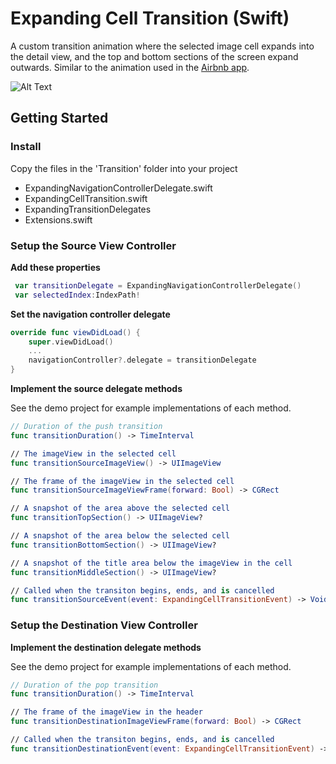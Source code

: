 # Expanding Cell Transition (Swift)

A custom transition animation where the selected image cell expands into the detail view, and the top and bottom sections of the screen expand outwards. Similar to the animation used in the [Airbnb app](https://itunes.apple.com/ca/app/airbnb/id401626263?mt=8).

![Alt Text](https://github.com/RobCanton/ExpandingCellTransition/blob/master/Misc/recording1.gif)

## Getting Started

### Install
Copy the files in the 'Transition' folder into your project
  * ExpandingNavigationControllerDelegate.swift
  * ExpandingCellTransition.swift
  * ExpandingTransitionDelegates
  * Extensions.swift
  
  
### Setup the Source View Controller

**Add these properties**
```swift
 var transitionDelegate = ExpandingNavigationControllerDelegate()
 var selectedIndex:IndexPath!
```

**Set the navigation controller delegate**
```swift
override func viewDidLoad() {
	super.viewDidLoad()
	...
	navigationController?.delegate = transitionDelegate
}
```

**Implement the source delegate methods**

See the demo project for example implementations of each method.

```swift
// Duration of the push transition
func transitionDuration() -> TimeInterval

// The imageView in the selected cell
func transitionSourceImageView() -> UIImageView

// The frame of the imageView in the selected cell
func transitionSourceImageViewFrame(forward: Bool) -> CGRect

// A snapshot of the area above the selected cell
func transitionTopSection() -> UIImageView?

// A snapshot of the area below the selected cell
func transitionBottomSection() -> UIImageView?

// A snapshot of the title area below the imageView in the cell
func transitionMiddleSection() -> UIImageView?

// Called when the transiton begins, ends, and is cancelled
func transitionSourceEvent(event: ExpandingCellTransitionEvent) -> Void
```

### Setup the Destination View Controller

**Implement the destination delegate methods**

See the demo project for example implementations of each method.

```swift
// Duration of the pop transition
func transitionDuration() -> TimeInterval

// The frame of the imageView in the header
func transitionDestinationImageViewFrame(forward: Bool) -> CGRect

// Called when the transiton begins, ends, and is cancelled
func transitionDestinationEvent(event: ExpandingCellTransitionEvent) -> Void
```
